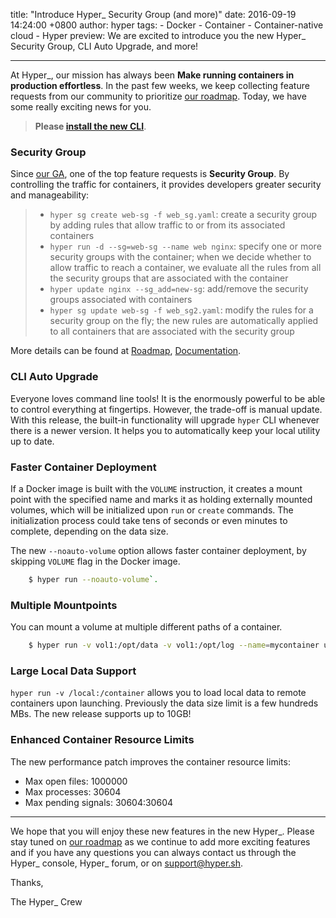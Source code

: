 title: "Introduce Hyper_ Security Group (and more)"
date: 2016-09-19 14:24:00 +0800
author: hyper
tags:
    - Docker
    - Container
    - Container-native cloud
    - Hyper
preview: We are excited to introduce you the new Hyper_ Security Group, CLI Auto Upgrade, and more!

---
At Hyper_, our mission has always been **Make running containers in production effortless**. In the past few weeks, we keep collecting feature requests from our community to prioritize [our roadmap](https://trello.com/b/7fEwaPRd/roadmap). Today, we have some really exciting news for you.

> **Please [install the new CLI](https://docs.hyper.sh/GettingStarted/install.html)**.

### Security Group

Since [our GA](https://blog.hyper.sh/hyper-is-generally-available.html), one of the top feature requests is **Security Group**. By controlling the traffic for containers, it provides developers greater security and manageability:

> - `hyper sg create web-sg -f web_sg.yaml`: create a security group by adding rules that allow traffic to or from its associated containers
> - `hyper run -d --sg=web-sg --name web nginx`: specify one or more security groups with the container; when we decide whether to allow traffic to reach a container, we evaluate all the rules from all the security groups that are associated with the container
> - `hyper update nginx --sg_add=new-sg`: add/remove the security groups associated with containers
> - `hyper sg update web-sg -f web_sg2.yaml`: modify the rules for a security group on the fly; the new rules are automatically applied to all containers that are associated with the security group

More details can be found at [Roadmap](https://trello.com/c/ZbGtfwZt/37-security-group), [Documentation](https://docs.hyper.sh/Reference/sg_ref.html).

### CLI Auto Upgrade

Everyone loves command line tools! It is the enormously powerful to be able to control everything at fingertips. However, the trade-off is manual update. With this release, the built-in functionality will upgrade `hyper` CLI whenever there is a newer version. It helps you to automatically keep your local utility up to date. 

### Faster Container Deployment
If a Docker image is built with the `VOLUME` instruction, it creates a mount point with the specified name and marks it as holding externally mounted volumes, which will be initialized upon `run` or `create` commands. The initialization process could take tens of seconds or even minutes to complete, depending on the data size.

The new `--noauto-volume` option allows faster container deployment, by skipping `VOLUME` flag in the Docker image. 
``` bash
	$ hyper run --noauto-volume`.
```

### Multiple Mountpoints
You can mount a volume at multiple different paths of a container.
``` bash
	$ hyper run -v vol1:/opt/data -v vol1:/opt/log --name=mycontainer ubuntu
```

### Large Local Data Support
`hyper run -v /local:/container` allows you to load local data to remote containers upon launching. Previously the data size limit is a few hundreds MBs. The new release supports up to 10GB!

### Enhanced Container Resource Limits
The new performance patch improves the container resource limits:

- Max open files: 1000000
- Max processes: 30604
- Max pending signals: 30604:30604

---------------------

We hope that you will enjoy these new features in the new Hyper_. Please stay tuned on [our roadmap](https://trello.com/b/7fEwaPRd/roadmap) as we continue to add more exciting features and if you have any questions you can always contact us through the Hyper_ console, Hyper_ forum, or on support@hyper.sh.

Thanks,

The Hyper_ Crew






